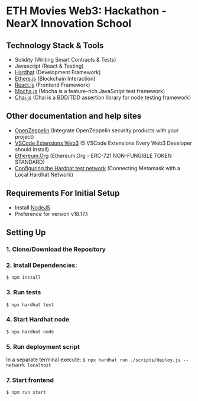 # ETH Movies Web3: Hackathon - NearX Innovation School

## Technology Stack & Tools

- Solidity (Writing Smart Contracts & Tests)
- Javascript (React & Testing)
- [Hardhat](https://hardhat.org/) (Development Framework)
- [Ethers.js](https://docs.ethers.io/v5/) (Blockchain Interaction)
- [React.js](https://reactjs.org/) (Frontend Framework)
- [Mocha.js](https://mochajs.org/) (Mocha is a feature-rich JavaScript test framework)
- [Chai.js](https://www.chaijs.com/) (Chai is a BDD/TDD assertion library for node testing framework)

## Other documentation and help sites
- [OpenZeppelin](https://docs.openzeppelin.com/contracts/2.x/api/token/erc721) (Integrate OpenZeppelin security products with your project)
- [VSCode Extensions Web3](https://dev.to/koha/5-vscode-extensions-every-web3-developer-should-install-lol/) (5 VSCode Extensions Every Web3 Developer should Install)
- [Ethereum.Org](https://ethereum.org/pt/developers/docs/standards/tokens/erc-721/) (Ethereum.Org - ERC-721 NON-FUNGIBLE TOKEN STANDARD)
- [Configuring the Hardhat test network](https://medium.com/@kaishinaw/connecting-metamask-with-a-local-hardhat-network-7d8cea604dc6) (Connecting Metamask with a Local Hardhat Network)

## Requirements For Initial Setup
- Install [NodeJS](https://nodejs.org/en/)
- Preference for version v18.17.1

## Setting Up
### 1. Clone/Download the Repository

### 2. Install Dependencies:
`$ npm install`

### 3. Run tests
`$ npx hardhat test`

### 4. Start Hardhat node
`$ npx hardhat node`

### 5. Run deployment script
In a separate terminal execute:
`$ npx hardhat run ./scripts/deploy.js --network localhost`

### 7. Start frontend
`$ npm run start`